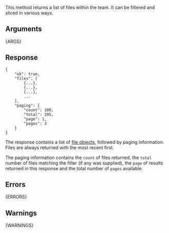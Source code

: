 
This method returns a list of files within the team. It can be filtered and sliced in various ways.


## Arguments

{ARGS}


## Response

	{
	    "ok": true,
	    "files": [
	        {...},
	        {...},
	        {...},
	        ...
	    ],
	    "paging": {
	        "count": 100,
	        "total": 295,
	        "page": 1,
	        "pages": 3
	    }
	}

The response contains a list of [file objects](/types/file), followed by paging information. Files are always returned with
the most recent first.

The paging information contains the `count` of files returned, the `total` number of
files matching the filter (if any was supplied), the `page` of results returned in this response and
the total number of `pages` available.

## Errors

{ERRORS}

## Warnings

{WARNINGS}

